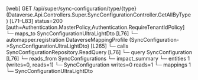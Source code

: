 [web] GET /api/super/sync-configuration/type/{type}  (Dataverse.Api.Controllers.Super.SyncConfigurationController.GetAllByType)  [L71–L83] status=200 [auth=Authentication.MasterPolicy,Authentication.RequireTenantIdPolicy]
  └─ maps_to SyncConfigurationUltraLightDto [L76]
    └─ automapper.registration DataverseMappingProfile (SyncConfiguration->SyncConfigurationUltraLightDto) [L265]
  └─ calls SyncConfigurationRepository.ReadQuery [L76]
  └─ query SyncConfiguration [L76]
    └─ reads_from SyncConfigurations
  └─ impact_summary
    └─ entities 1 (writes=0, reads=1)
      └─ SyncConfiguration writes=0 reads=1
    └─ mappings 1
      └─ SyncConfigurationUltraLightDto

